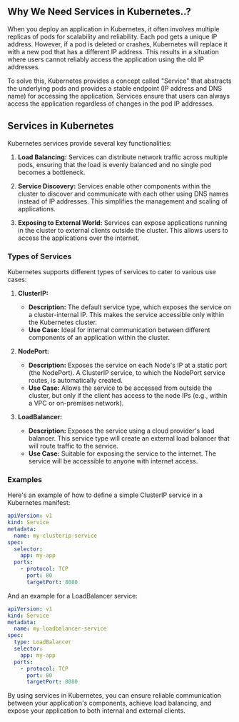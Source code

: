 ## Why We Need Services in Kubernetes..?

When you deploy an application in Kubernetes, it often involves multiple replicas of pods for scalability and reliability. Each pod gets a unique IP address. However, if a pod is deleted or crashes, Kubernetes will replace it with a new pod that has a different IP address. This results in a situation where users cannot reliably access the application using the old IP addresses.

To solve this, Kubernetes provides a concept called "Service" that abstracts the underlying pods and provides a stable endpoint (IP address and DNS name) for accessing the application. Services ensure that users can always access the application regardless of changes in the pod IP addresses.

## Services in Kubernetes

Kubernetes services provide several key functionalities:

1. **Load Balancing:**
   Services can distribute network traffic across multiple pods, ensuring that the load is evenly balanced and no single pod becomes a bottleneck.

2. **Service Discovery:**
   Services enable other components within the cluster to discover and communicate with each other using DNS names instead of IP addresses. This simplifies the management and scaling of applications.

3. **Exposing to External World:**
   Services can expose applications running in the cluster to external clients outside the cluster. This allows users to access the applications over the internet.

### Types of Services

Kubernetes supports different types of services to cater to various use cases:

1. **ClusterIP:**
   - **Description:** The default service type, which exposes the service on a cluster-internal IP. This makes the service accessible only within the Kubernetes cluster.
   - **Use Case:** Ideal for internal communication between different components of an application within the cluster.

2. **NodePort:**
   - **Description:** Exposes the service on each Node's IP at a static port (the NodePort). A ClusterIP service, to which the NodePort service routes, is automatically created.
   - **Use Case:** Allows the service to be accessed from outside the cluster, but only if the client has access to the node IPs (e.g., within a VPC or on-premises network).

3. **LoadBalancer:**
   - **Description:** Exposes the service using a cloud provider's load balancer. This service type will create an external load balancer that will route traffic to the service.
   - **Use Case:** Suitable for exposing the service to the internet. The service will be accessible to anyone with internet access.

### Examples

Here's an example of how to define a simple ClusterIP service in a Kubernetes manifest:

```yaml
apiVersion: v1
kind: Service
metadata:
  name: my-clusterip-service
spec:
  selector:
    app: my-app
  ports:
    - protocol: TCP
      port: 80
      targetPort: 8080
```
And an example for a LoadBalancer service:

```yaml
apiVersion: v1
kind: Service
metadata:
  name: my-loadbalancer-service
spec:
  type: LoadBalancer
  selector:
    app: my-app
  ports:
    - protocol: TCP
      port: 80
      targetPort: 8080
```

By using services in Kubernetes, you can ensure reliable communication between your application's components, achieve load balancing, and expose your application to both internal and external clients.
